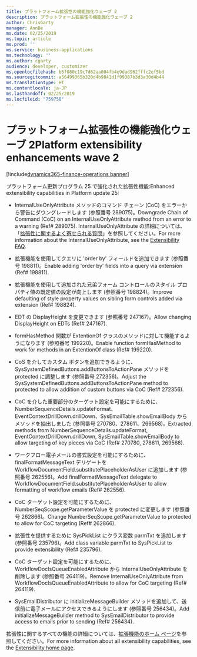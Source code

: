 ```yaml
---
title: プラットフォーム拡張性の機能強化ウェーブ 2
description: プラットフォーム拡張性の機能強化ウェーブ 2
author: ChrisGarty
manager: AnnBe
ms.date: 02/25/2019
ms.topic: article
ms.prod: ''
ms.service: business-applications
ms.technology: ''
ms.author: cgarty
audience: developer, customizer
ms.openlocfilehash: b5f080c19c7d62aa004fb4e9dad962fffc2ef5bd
ms.sourcegitcommit: a56499365b320d4b9841d1f99387b3d3a30d4b44
ms.translationtype: HT
ms.contentlocale: ja-JP
ms.lasthandoff: 02/25/2019
ms.locfileid: "759758"
---
```

# <a name="platform-extensibility-enhancements-wave-2"></a><span data-ttu-id="bfd53-103">プラットフォーム拡張性の機能強化ウェーブ 2</span><span class="sxs-lookup"><span data-stu-id="bfd53-103">Platform extensibility enhancements wave 2</span></span>
[!include[dynamics365-finance-operations banner](../includes/dynamics365-finance-operations.md)]

<span data-ttu-id="bfd53-104">プラットフォーム更新プログラム 25 で強化された拡張性機能:</span><span class="sxs-lookup"><span data-stu-id="bfd53-104">Enhanced extensibility capabilities in Platform update 25:</span></span>

- <span data-ttu-id="bfd53-105">InternalUseOnlyAttribute メソッドのコマンド チェーン (CoC) をエラーから警告にダウングレードします (参照番号 289075)。</span><span class="sxs-lookup"><span data-stu-id="bfd53-105">Downgrade Chain of Command (CoC) on an InternalUseOnlyAttribute method from an error to a warning (Ref# 289075).</span></span> <span data-ttu-id="bfd53-106">InternalUseOnlyAttribute の詳細については、「[拡張性に関するよく寄せられる質問](https://docs.microsoft.com/dynamics365/unified-operations/dev-itpro/extensibility/app-sealing-faq)」を参照してください。</span><span class="sxs-lookup"><span data-stu-id="bfd53-106">For more information about the InternalUseOnlyAttribute, see the [Extensibility FAQ](https://docs.microsoft.com/dynamics365/unified-operations/dev-itpro/extensibility/app-sealing-faq).</span></span>

- <span data-ttu-id="bfd53-107">拡張機能を使用してクエリに 'order by' フィールドを追加できます (参照番号 198811)。</span><span class="sxs-lookup"><span data-stu-id="bfd53-107">Enable adding 'order by' fields into a query via extension (Ref# 198811).</span></span>

- <span data-ttu-id="bfd53-108">拡張機能を使用して追加された兄弟フォーム コントロールのスタイル プロパティ値の既定値の設定が向上します (参照番号 198824)。</span><span class="sxs-lookup"><span data-stu-id="bfd53-108">Improve defaulting of style property values on sibling form controls added via extension (Ref# 198824).</span></span>

- <span data-ttu-id="bfd53-109">EDT の DisplayHeight を変更できます (参照番号 247167)。</span><span class="sxs-lookup"><span data-stu-id="bfd53-109">Allow changing DisplayHeight on EDTs (Ref# 247167).</span></span>

- <span data-ttu-id="bfd53-110">formHasMethod 関数が ExtentionOf クラスのメソッドに対して機能するようになります (参照番号 199220)。</span><span class="sxs-lookup"><span data-stu-id="bfd53-110">Enable function formHasMethod to work for methods in an ExtentionOf class (Ref# 199220).</span></span>

- <span data-ttu-id="bfd53-111">CoS を介してカスタム ボタンを追加できるように、SysSystemDefinedButtons.addButtonsToActionPane メソッドを protected に調整します (参照番号 272356)。</span><span class="sxs-lookup"><span data-stu-id="bfd53-111">Adjust the SysSystemDefinedButtons.addButtonsToActionPane method to protected to allow addition of custom buttons via CoC (Ref# 272356).</span></span>

- <span data-ttu-id="bfd53-112">CoC を介した重要部分のターゲット設定を可能にするために、NumberSequenceDetails.updateFormat、EventContextDrillDown.drillDown、SysEmailTable.showEmailBody からメソッドを抽出しました (参照番号 270780、278611、269568)。</span><span class="sxs-lookup"><span data-stu-id="bfd53-112">Extracted methods from NumberSequenceDetails.updateFormat, EventContextDrillDown.drillDown, SysEmailTable.showEmailBody to allow targeting of key pieces via CoC (Ref# 270780, 278611, 269568).</span></span>

- <span data-ttu-id="bfd53-113">ワークフロー電子メールの書式設定を可能にするために、finalFormatMessageText デリゲートを WorkflowDocumentField.substitutePlaceholderAsUser に追加します (参照番号 262556)。</span><span class="sxs-lookup"><span data-stu-id="bfd53-113">Add finalFormatMessageText delegate to WorkflowDocumentField.substitutePlaceholderAsUser to allow formatting of workflow emails (Ref# 262556).</span></span>

- <span data-ttu-id="bfd53-114">CoC ターゲット設定を可能にするために、NumberSeqScope.getParameterValue を protected に変更します (参照番号 262866)。</span><span class="sxs-lookup"><span data-stu-id="bfd53-114">Change NumberSeqScope.getParameterValue to protected to allow for CoC targeting (Ref# 262866).</span></span>

- <span data-ttu-id="bfd53-115">拡張性を提供するために SysPickList にクラス変数 parmTxt を追加します (参照番号 235796)。</span><span class="sxs-lookup"><span data-stu-id="bfd53-115">Add class variable parmTxt to SysPickList to provide extensibility (Ref# 235796).</span></span>

- <span data-ttu-id="bfd53-116">CoC ターゲット設定を可能にするために、WorkflowDocIsQueueEnabledAttribute から InternalUseOnlyAttribute を削除します (参照番号 264119)。</span><span class="sxs-lookup"><span data-stu-id="bfd53-116">Remove InternalUseOnlyAttribute from WorkflowDocIsQueueEnabledAttribute to allow for CoC targeting (Ref# 264119).</span></span>

- <span data-ttu-id="bfd53-117">SysEmailDistributor に initializeMessageBuilder メソッドを追加して、送信前に電子メールにアクセスできるようにします (参照番号 256434)。</span><span class="sxs-lookup"><span data-stu-id="bfd53-117">Add initializeMessageBuilder method to SysEmailDistributor to provide access to emails prior to sending (Ref# 256434).</span></span>

<span data-ttu-id="bfd53-118">拡張性に関するすべての機能の詳細については、[拡張機能のホーム ページ](https://docs.microsoft.com/dynamics365/unified-operations/dev-itpro/extensibility/extensibility-home-page)を参照してください。</span><span class="sxs-lookup"><span data-stu-id="bfd53-118">For more information about all extensibility capabilities, see the [Extensibility home page](https://docs.microsoft.com/dynamics365/unified-operations/dev-itpro/extensibility/extensibility-home-page).</span></span>

